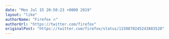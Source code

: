 ```yaml
---
date: "Mon Jul 15 20:50:23 +0000 2019"
layout: "like"
authorName: "Firefox 🔥"
authorUrl: "https://twitter.com/firefox"
originalPost: "https://twitter.com/firefox/status/1150870245243883520"
---
```


